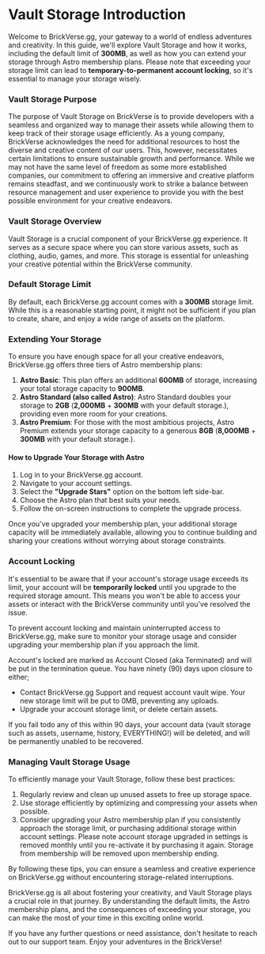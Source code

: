 # Vault Storage Introduction

Welcome to BrickVerse.gg, your gateway to a world of endless adventures and creativity. In this guide, we'll explore Vault Storage and how it works, including the default limit of **300MB**, as well as how you can extend your storage through Astro membership plans. Please note that exceeding your storage limit can lead to **temporary-to-permanent account locking**, so it's essential to manage your storage wisely.

### Vault Storage Purpose

The purpose of Vault Storage on BrickVerse is to provide developers with a seamless and organized way to manage their assets while allowing them to keep track of their storage usage efficiently. As a young company, BrickVerse acknowledges the need for additional resources to host the diverse and creative content of our users. This, however, necessitates certain limitations to ensure sustainable growth and performance. While we may not have the same level of freedom as some more established companies, our commitment to offering an immersive and creative platform remains steadfast, and we continuously work to strike a balance between resource management and user experience to provide you with the best possible environment for your creative endeavors.

### Vault Storage Overview

Vault Storage is a crucial component of your BrickVerse.gg experience. It serves as a secure space where you can store various assets, such as clothing, audio, games, and more. This storage is essential for unleashing your creative potential within the BrickVerse community.

### Default Storage Limit

By default, each BrickVerse.gg account comes with a **300MB** storage limit. While this is a reasonable starting point, it might not be sufficient if you plan to create, share, and enjoy a wide range of assets on the platform.

### Extending Your Storage

To ensure you have enough space for all your creative endeavors, BrickVerse.gg offers three tiers of Astro membership plans:

1. **Astro Basic**: This plan offers an additional **600MB** of storage, increasing your total storage capacity to **900MB**.
2. **Astro Standard (also called Astro)**: Astro Standard doubles your storage to **2GB** (**2,000MB** + **300MB** with your default storage.), providing even more room for your creations.
3. **Astro Premium**: For those with the most ambitious projects, Astro Premium extends your storage capacity to a generous **8GB** (**8,000MB**  + **300MB** with your default storage.).

#### How to Upgrade Your Storage with Astro

1. Log in to your BrickVerse.gg account.
2. Navigate to your account settings.
3. Select the **"Upgrade Stars"** option on the bottom left side-bar.
4. Choose the Astro plan that best suits your needs.
5. Follow the on-screen instructions to complete the upgrade process.

Once you've upgraded your membership plan, your additional storage capacity will be immediately available, allowing you to continue building and sharing your creations without worrying about storage constraints.

### Account Locking

It's essential to be aware that if your account's storage usage exceeds its limit, your account will be **temporarily locked** until you upgrade to the required storage amount. This means you won't be able to access your assets or interact with the BrickVerse community until you've resolved the issue.

To prevent account locking and maintain uninterrupted access to BrickVerse.gg, make sure to monitor your storage usage and consider upgrading your membership plan if you approach the limit.

Account's locked are marked as Account Closed (aka Terminated) and will be put in the termination queue. You have ninety (90) days upon closure to either;

* Contact BrickVerse.gg Support and request account vault wipe. Your new storage limit will be put to 0MB, preventing any uploads.
* Upgrade your account storage limit, or delete certain assets.

If you fail todo any of this within 90 days, your account data (vault storage such as assets, username, history, EVERYTHING!) will be deleted, and will be permanently unabled to be recovered.

### Managing Vault Storage Usage

To efficiently manage your Vault Storage, follow these best practices:

1. Regularly review and clean up unused assets to free up storage space.
2. Use storage efficiently by optimizing and compressing your assets when possible.
3. Consider upgrading your Astro membership plan if you consistently approach the storage limit, or purchasing additional storage within account settings. Please note account storage upgraded in settings is removed monthly until you re-activate it by purchasing it again. Storage from membership will be removed upon membership ending.

By following these tips, you can ensure a seamless and creative experience on BrickVerse.gg without encountering storage-related interruptions.

BrickVerse.gg is all about fostering your creativity, and Vault Storage plays a crucial role in that journey. By understanding the default limits, the Astro membership plans, and the consequences of exceeding your storage, you can make the most of your time in this exciting online world.

If you have any further questions or need assistance, don't hesitate to reach out to our support team. Enjoy your adventures in the BrickVerse!
